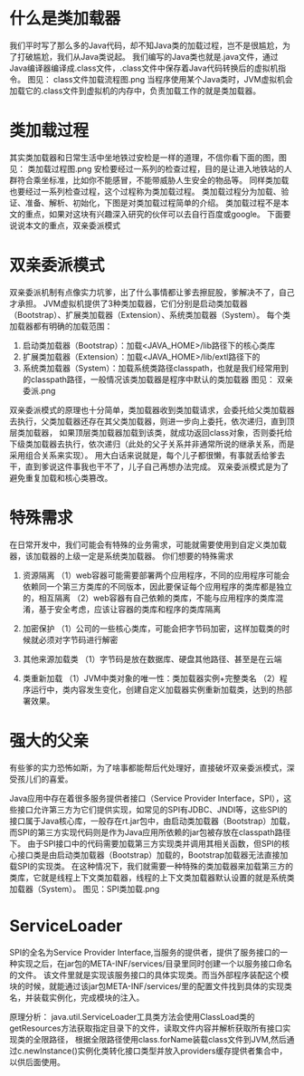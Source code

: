 # 什么是类加载器

我们平时写了那么多的Java代码，却不知Java类的加载过程，岂不是很尴尬，为了打破尴尬，我们从Java类说起。
我们编写的Java类也就是.java文件，通过Java编译器编译成.class文件，.class文件中保存着Java代码转换后的虚拟机指令。
图见： class文件加载流程图.png
当程序使用某个Java类时，JVM虚拟机会加载它的.class文件到虚拟机的内存中，负责加载工作的就是类加载器。

# 类加载过程
其实类加载器和日常生活中坐地铁过安检是一样的道理，不信你看下面的图，图见： 类加载过程图.png
安检要经过一系列的检查过程，目的是让进入地铁站的人群符合乘坐标准，比如你不能感冒，不能带威胁人生安全的物品等。
同样类加载也要经过一系列检查过程，这个过程称为类加载过程。
类加载过程分为加载、验证、准备、解析、初始化，下图是对类加载过程简单的介绍。
类加载过程不是本文的重点，如果对这块有兴趣深入研究的伙伴可以去自行百度或google。
下面要说说本文的重点，双亲委派模式

# 双亲委派模式
双亲委派机制有点像实力坑爹，出了什么事情都让爹去擦屁股，爹解决不了，自己才承担。
JVM虚拟机提供了3种类加载器，它们分别是启动类加载器（Bootstrap）、扩展类加载器（Extension）、系统类加载器（System）。
每个类加载器都有明确的加载范围：
1. 启动类加载器（Bootstrap）：加载<JAVA_HOME>/lib路径下的核心类库
2. 扩展类加载器（Extension）：加载<JAVA_HOME>/lib/extl路径下的
3. 系统类加载器（System）：加载系统类路径classpath，也就是我们经常用到的classpath路径，一般情况该类加载器是程序中默认的类加载器
图见： 双亲委派.png

双亲委派模式的原理也十分简单，类加载器收到类加载请求，会委托给父类加载器去执行，父类加载器还存在其父类加载器，则进一步向上委托，依次递归，直到顶层类加载器，
如果顶层类加载器加载到该类，就成功返回class对象，否则委托给下级类加载器去执行，依次递归（此处的父子关系并非通常所说的继承关系，而是采用组合关系来实现）。
用大白话来说就是，每个儿子都很懒，有事就丢给爹去干，直到爹说这件事我也干不了，儿子自己再想办法完成。
双亲委派模式是为了避免重复加载和核心类篡改。

# 特殊需求
在日常开发中，我们可能会有特殊的业务需求，可能就需要使用到自定义类加载器，该加载器的上级一定是系统类加载器。
你们想要的特殊需求
1. 资源隔离
（1）web容器可能需要部署两个应用程序，不同的应用程序可能会依赖同一个第三方类库的不同版本，因此要保证每个应用程序的类库都是独立的，相互隔离
（2）web容器有自己依赖的类库，不能与应用程序的类库混淆，基于安全考虑，应该让容器的类库和程序的类库隔离

2. 加密保护
（1）公司的一些核心类库，可能会把字节码加密，这样加载类的时候就必须对字节码进行解密

3. 其他来源加载类
（1）字节码是放在数据库、硬盘其他路径、甚至是在云端

4. 类重新加载
（1）JVM中类对象的唯一性：类加载器实例+完整类名
（2）程序运行中，类内容发生变化，创建自定义加载器实例重新加载类，达到的热部署效果。

# 强大的父亲
有些爹的实力恐怖如斯，为了啥事都能帮后代处理好，直接破坏双亲委派模式，深受孩儿们的喜爱。

Java应用中存在着很多服务提供者接口（Service Provider Interface，SPI），这些接口允许第三方为它们提供实现，如常见的SPI有JDBC、JNDI等，这些SPI的接口属于Java核心库，一般存在rt.jar包中，由启动类加载器（Bootstrap）加载，而SPI的第三方实现代码则是作为Java应用所依赖的jar包被存放在classpath路径下。
由于SPI接口中的代码需要加载第三方实现类并调用其相关函数，但SPI的核心接口类是由启动类加载器（Bootstrap）加载的，Bootstrap加载器无法直接加载SPI的实现类。
在这种情况下，我们就需要一种特殊的类加载器来加载第三方的类库，它就是线程上下文类加载器，线程的上下文类加载器默认设置的就是系统类加载器（System）。
图见：SPI类加载.png

# ServiceLoader
SPI的全名为Service Provider Interface,当服务的提供者，提供了服务接口的一种实现之后，在jar包的META-INF/services/目录里同时创建一个以服务接口命名的文件。
该文件里就是实现该服务接口的具体实现类。而当外部程序装配这个模块的时候，就能通过该jar包META-INF/services/里的配置文件找到具体的实现类名，并装载实例化，完成模块的注入。

原理分析：
java.util.ServiceLoader工具类方法会使用ClassLoad类的getResources方法获取指定目录下的文件，读取文件内容并解析获取所有接口实现类的全限路径，
根据全限路径使用class.forName装载class文件到JVM,然后通过c.newInstance()实例化类转化接口类型并放入providers缓存提供者集合中，以供后面使用。


